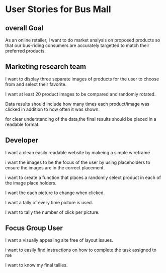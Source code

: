 # User Stories for Bus Mall

## overall Goal
As an online retailer, I want to do market analysis on proposed products so that our bus-riding consumers are accurately targetted to match their preferred products.

## Marketing research team
 
I want to display three separate images of products for the user to choose from and select their favorite. 

I want at least 20 product images to be compared and randomly rotated. 

Data results should include how many times each product/image was clicked in addition to how often it was shown. 

for clear understanding of the data,the final results should be placed in a readable format. 

## Developer 

I want a clean easily readable website by makeing a simple wireframe

i want the images to be the focus of the user by using placeholders to ensure the images are in the correct placement. 

i want to create a function that places a randomly select product in each of the image place holders.

I want the each picture to change when clicked. 

I want a tally of every time picture is used. 

I want to tally the number of click per picture.

## Focus Group User

I want a visually appealing site free of layout issues.

i want to easily find instructions on how to complete the task assigned to me

I want to know my final tallies. 